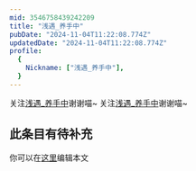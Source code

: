 ```yaml
---
mid: 3546758439242209
title: "浅遇_养手中"
pubDate: "2024-11-04T11:22:08.774Z"
updatedDate: "2024-11-04T11:22:08.774Z"
profile:
  {
    Nickname: ["浅遇_养手中"],
  }
---
```


关注[浅遇_养手中](https://space.bilibili.com/3546758439242209)谢谢喵~ 关注[浅遇_养手中](https://space.bilibili.com/3546758439242209)谢谢喵~

## 此条目有待补充
你可以在[这里](https://github.com/Yuhanawa/VTuber.ICU/edit/master/src/content/v/浅遇_养手中/index.md)编辑本文

